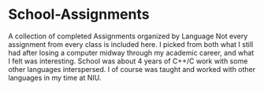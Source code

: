 # School-Assignments
A collection of completed Assignments organized by Language
Not every assignment from every class is included here. I picked from both what I still had after losing a computer midway through my academic career, and what I felt was interesting.
School was about 4 years of C++/C work with some other languages interspersed. I of course was taught and worked with other languages in my time at NIU.
